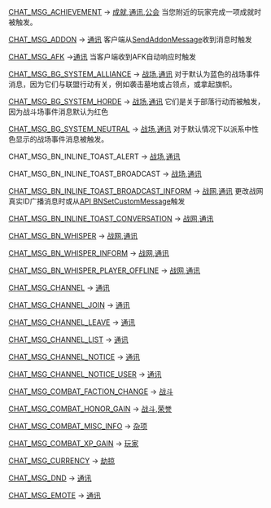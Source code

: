 [CHAT\_MSG\_ACHIEVEMENT](https://wow.gamepedia.com/CHAT_MSG_ACHIEVEMENT) → [成就](https://wow.gamepedia.com/Category:API_events/Achievements),[通讯](https://wow.gamepedia.com/Category:API_events/Communication),[公会](https://wow.gamepedia.com/Category:API_events/Guild) 当您附近的玩家完成一项成就时被触发。

[CHAT\_MSG\_ADDON](https://wow.gamepedia.com/CHAT_MSG_ADDON) → [通讯](https://wow.gamepedia.com/Category:API_events/Communication) 客户端从[SendAddonMessage](https://wow.gamepedia.com/API_SendAddonMessage)收到消息时触发

[CHAT\_MSG\_AFK](https://wow.gamepedia.com/CHAT_MSG_AFK) →[通讯](https://wow.gamepedia.com/Category:API_events/Communication) 当客户端收到AFK自动响应时触发

[CHAT\_MSG\_BG\_SYSTEM\_ALLIANCE](https://wow.gamepedia.com/CHAT_MSG_BG_SYSTEM_ALLIANCE) → [战场](https://wow.gamepedia.com/Category:API_events/Battleground),[通讯](https://wow.gamepedia.com/Category:API_events/Communication) 对于默认为蓝色的战场事件消息，因为它们与联盟行动有关，例如袭击墓地或占领点，或拿起旗帜。

[CHAT\_MSG\_BG\_SYSTEM\_HORDE](https://wow.gamepedia.com/CHAT_MSG_BG_SYSTEM_HORDE) → [战场](https://wow.gamepedia.com/Category:API_events/Battleground),[通讯](https://wow.gamepedia.com/Category:API_events/Communication) 它们是关于部落行动而被触发，因为战斗场事件消息默认为红色

[CHAT\_MSG\_BG\_SYSTEM\_NEUTRAL](https://wow.gamepedia.com/CHAT_MSG_BG_SYSTEM_NEUTRAL) → [战场](https://wow.gamepedia.com/Category:API_events/Battleground),[通讯](https://wow.gamepedia.com/Category:API_events/Communication)  对于默认情况下以派系中性色显示的战场事件消息被触发。

CHAT\_MSG\_BN\_INLINE\_TOAST\_ALERT → [战场](https://wow.gamepedia.com/Category:API_events/Battleground),[通讯](https://wow.gamepedia.com/Category:API_events/Communication)

CHAT\_MSG\_BN\_INLINE\_TOAST\_BROADCAST → [战场](https://wow.gamepedia.com/Category:API_events/Battleground),[通讯](https://wow.gamepedia.com/Category:API_events/Communication)

[CHAT\_MSG\_BN\_INLINE\_TOAST\_BROADCAST\_INFORM](https://wow.gamepedia.com/CHAT_MSG_BN_INLINE_TOAST_BROADCAST_INFORM) → [战网](https://wow.gamepedia.com/Category:API_events/Battle.net),[通讯](https://wow.gamepedia.com/Category:API_events/Communication) 更改战网真实ID广播消息时或从[API BNSetCustomMessage](https://wow.gamepedia.com/API_BNSetCustomMessage)触发

[CHAT\_MSG\_BN\_INLINE\_TOAST\_CONVERSATION](https://wow.gamepedia.com/CHAT_MSG_BN_INLINE_TOAST_CONVERSATION) → [战网](https://wow.gamepedia.com/Category:API_events/Battle.net),[通讯](https://wow.gamepedia.com/Category:API_events/Communication) 

[CHAT\_MSG\_BN\_WHISPER](https://wow.gamepedia.com/CHAT_MSG_BN_WHISPER) → [战网](https://wow.gamepedia.com/Category:API_events/Battle.net),[通讯](https://wow.gamepedia.com/Category:API_events/Communication)

[CHAT\_MSG\_BN\_WHISPER\_INFORM](https://wow.gamepedia.com/CHAT_MSG_BN_WHISPER_INFORM) → [战网](https://wow.gamepedia.com/Category:API_events/Battle.net),[通讯](https://wow.gamepedia.com/Category:API_events/Communication)

[CHAT\_MSG\_BN\_WHISPER\_PLAYER\_OFFLINE](https://wow.gamepedia.com/CHAT_MSG_BN_WHISPER_PLAYER_OFFLINE) → [战网](https://wow.gamepedia.com/Category:API_events/Battle.net),[通讯](https://wow.gamepedia.com/Category:API_events/Communication)

[CHAT\_MSG\_CHANNEL](https://wow.gamepedia.com/CHAT_MSG_CHANNEL) → [通讯](https://wow.gamepedia.com/Category:API_events/Communication)

[CHAT\_MSG\_CHANNEL\_JOIN](https://wow.gamepedia.com/CHAT_MSG_CHANNEL_JOIN) → [通讯](https://wow.gamepedia.com/Category:API_events/Communication)

[CHAT\_MSG\_CHANNEL\_LEAVE](https://wow.gamepedia.com/CHAT_MSG_CHANNEL_LEAVE) → [通讯](https://wow.gamepedia.com/Category:API_events/Communication)

[CHAT\_MSG\_CHANNEL\_LIST](https://wow.gamepedia.com/CHAT_MSG_CHANNEL_LIST) → [通讯](https://wow.gamepedia.com/Category:API_events/Communication)

[CHAT\_MSG\_CHANNEL\_NOTICE](https://wow.gamepedia.com/CHAT_MSG_CHANNEL_NOTICE) → [通讯](https://wow.gamepedia.com/Category:API_events/Communication)

[CHAT\_MSG\_CHANNEL\_NOTICE\_USER](https://wow.gamepedia.com/CHAT_MSG_CHANNEL_NOTICE_USER) → [通讯](https://wow.gamepedia.com/Category:API_events/Communication)

[CHAT\_MSG\_COMBAT\_FACTION\_CHANGE](https://wow.gamepedia.com/CHAT_MSG_COMBAT_FACTION_CHANGE) → [战斗](https://wow.gamepedia.com/Category:API_events/Combat)

[CHAT\_MSG\_COMBAT\_HONOR\_GAIN](https://wow.gamepedia.com/CHAT_MSG_COMBAT_HONOR_GAIN) → [战斗](https://wow.gamepedia.com/Category:API_events/Combat),[荣誉](https://wow.gamepedia.com/Category:API_events/Honor)

[CHAT\_MSG\_COMBAT\_MISC\_INFO](https://wow.gamepedia.com/CHAT_MSG_COMBAT_MISC_INFO) → [杂项](https://wow.gamepedia.com/Category:API_events/Misc)

[CHAT\_MSG\_COMBAT\_XP\_GAIN](https://wow.gamepedia.com/CHAT_MSG_COMBAT_XP_GAIN) → [玩家](https://wow.gamepedia.com/Category:API_events/Player)

[CHAT\_MSG\_CURRENCY](https://wow.gamepedia.com/CHAT_MSG_CURRENCY) → [劫掠](https://wow.gamepedia.com/Category:API_events/Loot)

[CHAT\_MSG\_DND](https://wow.gamepedia.com/CHAT_MSG_DND) → [通讯](https://wow.gamepedia.com/Category:API_events/Communication)

[CHAT\_MSG\_EMOTE](https://wow.gamepedia.com/CHAT_MSG_EMOTE) → [通讯](https://wow.gamepedia.com/Category:API_events/Communication)

